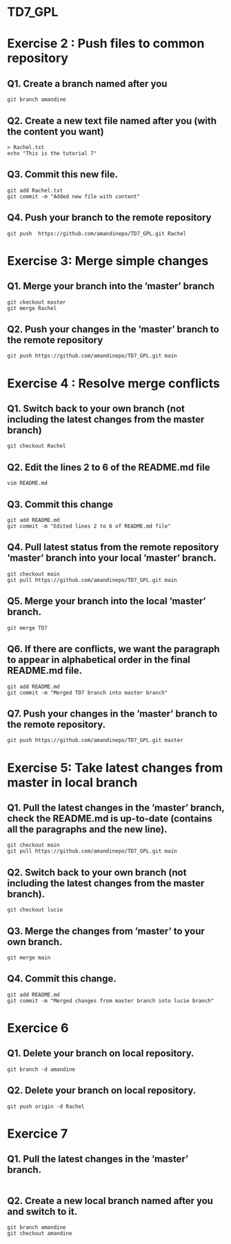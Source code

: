 # TD7_GPL


# Exercise 2 : Push files to common repository

## Q1. Create a branch named after you
```
git branch amandine
```

## Q2. Create a new text file named after you (with the content you want)
```
> Rachel.txt
echo "This is the tutorial 7"
```

## Q3. Commit this new file.
```
git add Rachel.txt
git commit -m "Added new file with content"
```

## Q4. Push your branch to the remote repository
```
git push  https://github.com/amandinepo/TD7_GPL.git Rachel
```

# Exercise 3: Merge simple changes

## Q1. Merge your branch into the ’master’ branch
```
git ckeckout master
git merge Rachel
```

## Q2. Push your changes in the ’master’ branch to the remote repository
```
git push https://github.com/amandinepo/TD7_GPL.git main
```

# Exercise 4 :  Resolve merge conflicts

## Q1. Switch back to your own branch (not including the latest changes from the master branch)
```
git checkout Rachel
```

## Q2. Edit the lines 2 to 6 of the README.md file
```
vim README.md
```

## Q3. Commit this change
```
git add README.md
git commit -m "Edited lines 2 to 6 of README.md file"
```

## Q4. Pull latest status from the remote repository ’master’ branch into your local ’master’ branch.
```
git checkout main
git pull https://github.com/amandinepo/TD7_GPL.git main
```

## Q5. Merge your branch into the local ’master’ branch.
```
git merge TD7
```

## Q6. If there are conflicts, we want the paragraph to appear in alphabetical order in the final README.md file.
```
git add README.md
git commit -m "Merged TD7 branch into master branch"
```

## Q7. Push your changes in the ’master’ branch to the remote repository.
```
git push https://github.com/amandinepo/TD7_GPL.git master
```

# Exercise 5: Take latest changes from master in local branch

## Q1. Pull the latest changes in the ’master’ branch, check the README.md is up-to-date (contains all the paragraphs and the new line).
```
git checkout main
git pull https://github.com/amandinepo/TD7_GPL.git main
```

## Q2. Switch back to your own branch (not including the latest changes from the master branch).
```
git checkout lucie
```

## Q3. Merge the changes from ’master’ to your own branch.
```
git merge main
```

## Q4. Commit this change.
```
git add README.md
git commit -m "Merged changes from master branch into lucie branch"
```

# Exercice 6

## Q1. Delete your branch on local repository.
```
git branch -d amandine
```

## Q2. Delete your branch on local repository.
```
git push origin -d Rachel
```

# Exercice 7

## Q1. Pull the latest changes in the ’master’ branch.
```

```

## Q2. Create a new local branch named after you and switch to it.
```
git branch amandine
git checkout amandine
```
